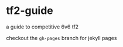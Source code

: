 tf2-guide
=========

a guide to competitive 6v6 tf2


checkout the `gh-pages` branch for jekyll pages
